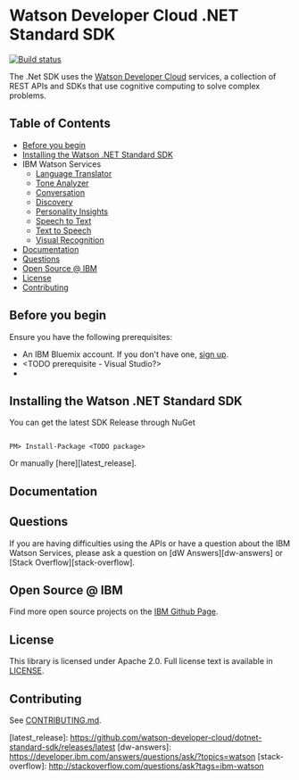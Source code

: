 # Watson Developer Cloud .NET Standard SDK
[![Build status](https://ci.appveyor.com/api/projects/status/dfc11reqeu563j1d/branch/development?svg=true)](https://ci.appveyor.com/project/atilatosta/dotnet-standard-sdk/branch/development)

The .Net SDK uses the [Watson Developer Cloud][wdc] services, a collection of REST APIs and SDKs that use cognitive computing to solve complex problems.

## Table of Contents
* [Before you begin](#before-you-begin)
* [Installing the Watson .NET Standard SDK](#installing-the-watson-net-standard-sdk)
* IBM Watson Services
  * [Language Translator](/src/IBM.WatsonDeveloperCloud.LanguageTranslator)
  * [Tone Analyzer](/src/IBM.WatsonDeveloperCloud.ToneAnalyzer)
  * [Conversation](/src/IBM.WatsonDeveloperCloud.Conversation)
  * [Discovery](/src/IBM.WatsonDeveloperCloud.Discovery)
  * [Personality Insights](/src/IBM.WatsonDeveloperCloud.PersonalityInsights)
  * [Speech to Text](/src/IBM.WatsonDeveloperCloud.SpeechToText)
  * [Text to Speech](/src/IBM.WatsonDeveloperCloud.TextToSpeech)
  * [Visual Recognition](/src/IBM.WatsonDeveloperCloud.VisualRecognition)
* [Documentation](#documentation)
* [Questions](#questions)
* [Open Source @ IBM](#open-source--ibm)
* [License](#license)
* [Contributing](#contributing)

## Before you begin
Ensure you have the following prerequisites:

* An IBM Bluemix account. If you don't have one, [sign up][bluemix_registration].
* <TODO prerequisite - Visual Studio?>
* <TODO prerequisite>

## Installing the Watson .NET Standard SDK
You can get the latest SDK Release through NuGet <TODO installation instructions>
```

PM> Install-Package <TODO package>

```

Or manually [here][latest_release].

## Documentation
<TODO Instructions to access documentation>

## Questions

If you are having difficulties using the APIs or have a question about the IBM Watson Services, please ask a question on
[dW Answers][dw-answers]
or [Stack Overflow][stack-overflow].

## Open Source @ IBM
Find more open source projects on the [IBM Github Page][ibm-github].

## License
This library is licensed under Apache 2.0. Full license text is available in [LICENSE](LICENSE).

## Contributing
See [CONTRIBUTING.md](.github/CONTRIBUTING.md).<TODO revise coding standard>

[wdc]: http://www.ibm.com/watson/developercloud/
[bluemix_registration]: http://bluemix.net/registration
[ibm-github]: http://ibm.github.io/
<TODO latest release url>
[latest_release]: https://github.com/watson-developer-cloud/dotnet-standard-sdk/releases/latest
[dw-answers]: https://developer.ibm.com/answers/questions/ask/?topics=watson
[stack-overflow]: http://stackoverflow.com/questions/ask?tags=ibm-watson

[conversation]:http://www.ibm.com/watson/developercloud/doc/conversation/
[discovery]: http://www.ibm.com/watson/developercloud/discovery/api/v1/
[speech_to_text]: http://www.ibm.com/watson/developercloud/doc/speech-to-text/
[text_to_speech]: http://www.ibm.com/watson/developercloud/doc/text-to-speech/
[visual_recognition]: http://www.ibm.com/watson/developercloud/visual-recognition/api/v3/
[language_translator]: http://www.ibm.com/watson/developercloud/doc/language-translator/
[personality_insights]: http://www.ibm.com/watson/developercloud/personality-insights/api/v2/
[tone_analyzer]: http://www.ibm.com/watson/developercloud/doc/tone-analyzer/

[document_conversion]: http://www.ibm.com/watson/developercloud/document-conversion/api/v1/
[retrieve_and_rank]: http://www.ibm.com/watson/developercloud/retrieve-and-rank/api/v1/
[natural_language_classifier]: http://www.ibm.com/watson/developercloud/doc/natural-language-classifier/index.html
[alchemyData_news]: http://www.ibm.com/watson/developercloud/alchemy-data-news.html
[tradeoff_analytics]: http://www.ibm.com/watson/developercloud/doc/tradeoff-analytics/
